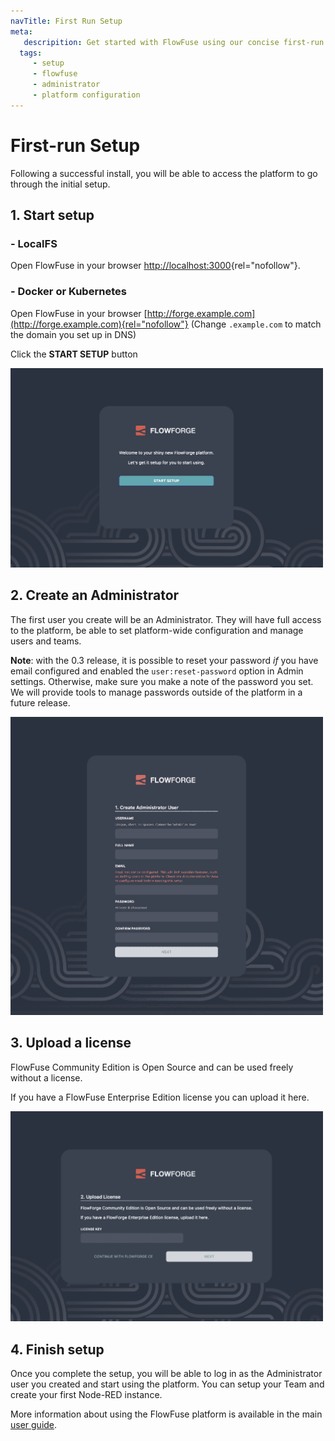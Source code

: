 ```yaml
---
navTitle: First Run Setup
meta:
   descripition: Get started with FlowFuse using our concise first-run setup guide, covering initial access, administrator creation, license uploading, and platform setup.
  tags:
     - setup
     - flowfuse
     - administrator
     - platform configuration
---
```


# First-run Setup

Following a successful install, you will be able to access the platform to go
through the initial setup.


## 1. Start setup

### - LocalFS
Open FlowFuse in your browser [http://localhost:3000](http://localhost:3000){rel="nofollow"}.  

### - Docker or Kubernetes
Open FlowFuse in your browser [http://forge.example.com](http://forge.example.com){rel="nofollow"} (Change `.example.com` to match the domain you set up in DNS)


Click the **START SETUP** button

<img src="images/setup-01.png" width=500 />

## 2. Create an Administrator

The first user you create will be an Administrator. They will have full access
to the platform, be able to set platform-wide configuration and manage users and teams.

**Note**: with the 0.3 release, it is possible to reset your password *if* you have email
configured and enabled the `user:reset-password` option in Admin settings. Otherwise,
make sure you make a note of the password you set. We will provide tools to manage passwords
outside of the platform in a future release.

<img src="images/setup-02-user.png" width=500 />

## 3. Upload a license

FlowFuse Community Edition is Open Source and can be used freely without a license.

If you have a FlowFuse Enterprise Edition license you can upload it here.

<img src="images/setup-03-license.png" width=500 />

## 4. Finish setup

Once you complete the setup, you will be able to log in as the Administrator
user you created and start using the platform. You can setup your Team and
create your first Node-RED instance.

More information about using the FlowFuse platform is available in the
main [user guide](/docs/user/introduction.md).
